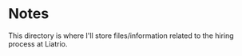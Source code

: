 # Notes

This directory is where I'll store files/information related to the hiring process at Liatrio.
